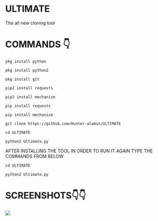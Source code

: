 # ULTIMATE
The all new cloning tool

# COMMANDS 👇
````
pkg install python

pkg install python2

pkg install git

pip2 install requests

pip2 install mechanize

pip install requests

pip install mechanize

git clone https://github.com/Hunter-alamin/ULTIMATE

cd ULTIMATE

python2 Ultimate.py

````
AFTER INSTALLING THE TOOL IN ORDER TO RUN IT AGAIN TYPE THE COMMANDS FROM BELOW
````
cd ULTIMATE

python2 Ultimate.py

````

# SCREENSHOTS👇👇
![](https://l.top4top.io/p_2062xme540.jpg)
